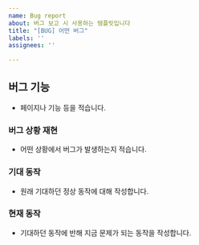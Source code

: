 ```yaml
---
name: Bug report
about: 버그 보고 시 사용하는 템플릿입니다
title: "[BUG] 어떤 버그"
labels: ''
assignees: ''

---
```


## 버그 기능
- 페이지나 기능 등을 적습니다.

### 버그 상황 재현
- 어떤 상황에서 버그가 발생하는지 적습니다.

### 기대 동작
- 원래 기대하던 정상 동작에 대해 작성합니다.

### 현재 동작
- 기대하던 동작에 반해 지금 문제가 되는 동작을 작성합니다.